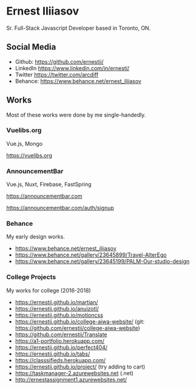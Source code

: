 # Ernest Iliiasov
Sr. Full-Stack Javascript Developer based in Toronto, ON.


## Social Media
* Github: https://github.com/ernestii/
* LinkedIn https://www.linkedin.com/in/ernesti/
* Twitter https://twitter.com/arcdiff
* Behance: https://www.behance.net/ernest_iliiasov 


## Works
Most of these works were done by me single-handedly.

### Vuelibs.org
Vue.js, Mongo

https://vuelibs.org 


### AnnouncementBar
Vue.js, Nuxt, Firebase, FastSpring

https://announcementbar.com

https://announcementbar.com/auth/signup 


### Behance
My early design works.
* https://www.behance.net/ernest_iliiasov 
* https://www.behance.net/gallery/23645899/Travel-AlterEgo 
* https://www.behance.net/gallery/23645199/PALM-Our-studio-design 


### College Projects
My works for college (2016-2018)
* https://ernestii.github.io/martian/
* https://ernestii.github.io/anuizotl/
* https://ernestii.github.io/motioncss
* https://ernestii.github.io/college-aiwa-website/ (git: https://github.com/ernestii/college-aiwa-website)
* https://github.com/ernestii/Translate
* https://a1-portfolio.herokuapp.com/ 
* https://ernestii.github.io/perfect404/ 
* https://ernestii.github.io/tabs/ 
* https://classsifieds.herokuapp.com/ 
* https://ernestii.github.io/project/ (try adding to cart)
* https://taskmanager-2.azurewebsites.net (.net)
* http://ernestassignment1.azurewebsites.net/ 
